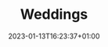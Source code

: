 ---
title: "Weddings"
date: 2023-01-13T16:23:37+01:00
draft: false
weight: 2
album_thumbnail: "images/image6.jpg"
---